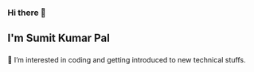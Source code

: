 ### Hi there 👋
## I'm Sumit Kumar Pal

### 
👀 I’m interested in coding and getting introduced to new technical stuffs.
<!--
**Sumitpal0572/Sumitpal0572** is a ✨ _special_ ✨ repository because its `README.md` (this file) appears on your GitHub profile.

Here are some ideas to get you started:
 🌱I’m a Full stack developer with a masters degree in Computer Application.
- 👯 I’m looking to collaborate on ...
- 🤔 I’m looking for help with othr experienced Developers.
- 💬 Ask me about ...
- 📫 How to reach me: asmyselfsumit@gmail.com
- 😄 Pronouns: ...
- ⚡ Fun fact: I am deeply in love with exploring new places.
-->
